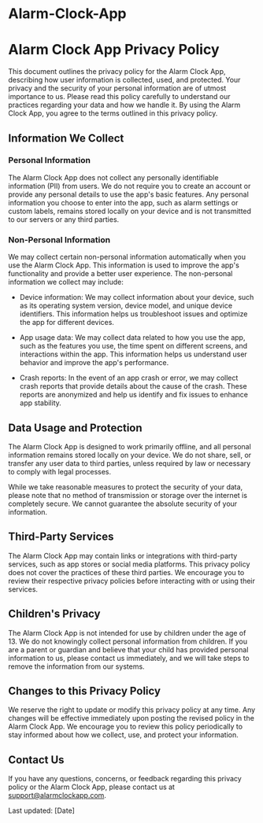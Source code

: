 # Alarm-Clock-App
# Alarm Clock App Privacy Policy

This document outlines the privacy policy for the Alarm Clock App, describing how user information is collected, used, and protected. Your privacy and the security of your personal information are of utmost importance to us. Please read this policy carefully to understand our practices regarding your data and how we handle it. By using the Alarm Clock App, you agree to the terms outlined in this privacy policy.

## Information We Collect

### Personal Information

The Alarm Clock App does not collect any personally identifiable information (PII) from users. We do not require you to create an account or provide any personal details to use the app's basic features. Any personal information you choose to enter into the app, such as alarm settings or custom labels, remains stored locally on your device and is not transmitted to our servers or any third parties.

### Non-Personal Information

We may collect certain non-personal information automatically when you use the Alarm Clock App. This information is used to improve the app's functionality and provide a better user experience. The non-personal information we collect may include:

- Device information: We may collect information about your device, such as its operating system version, device model, and unique device identifiers. This information helps us troubleshoot issues and optimize the app for different devices.

- App usage data: We may collect data related to how you use the app, such as the features you use, the time spent on different screens, and interactions within the app. This information helps us understand user behavior and improve the app's performance.

- Crash reports: In the event of an app crash or error, we may collect crash reports that provide details about the cause of the crash. These reports are anonymized and help us identify and fix issues to enhance app stability.

## Data Usage and Protection

The Alarm Clock App is designed to work primarily offline, and all personal information remains stored locally on your device. We do not share, sell, or transfer any user data to third parties, unless required by law or necessary to comply with legal processes.

While we take reasonable measures to protect the security of your data, please note that no method of transmission or storage over the internet is completely secure. We cannot guarantee the absolute security of your information.

## Third-Party Services

The Alarm Clock App may contain links or integrations with third-party services, such as app stores or social media platforms. This privacy policy does not cover the practices of these third parties. We encourage you to review their respective privacy policies before interacting with or using their services.

## Children's Privacy

The Alarm Clock App is not intended for use by children under the age of 13. We do not knowingly collect personal information from children. If you are a parent or guardian and believe that your child has provided personal information to us, please contact us immediately, and we will take steps to remove the information from our systems.

## Changes to this Privacy Policy

We reserve the right to update or modify this privacy policy at any time. Any changes will be effective immediately upon posting the revised policy in the Alarm Clock App. We encourage you to review this policy periodically to stay informed about how we collect, use, and protect your information.

## Contact Us

If you have any questions, concerns, or feedback regarding this privacy policy or the Alarm Clock App, please contact us at [support@alarmclockapp.com](mailto:support@alarmclockapp.com).

Last updated: [Date]
